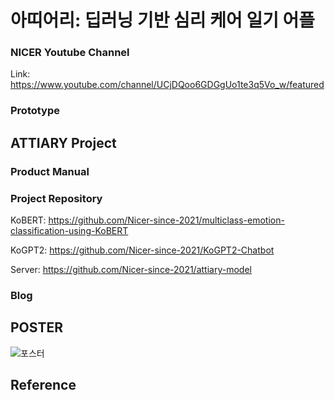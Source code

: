 # 아띠어리: 딥러닝 기반 심리 케어 일기 어플

### NICER Youtube Channel
Link: https://www.youtube.com/channel/UCjDQoo6GDGgUo1te3q5Vo_w/featured

### Prototype

## ATTIARY Project
### Product Manual

### Project Repository
KoBERT: https://github.com/Nicer-since-2021/multiclass-emotion-classification-using-KoBERT

KoGPT2: https://github.com/Nicer-since-2021/KoGPT2-Chatbot

Server: https://github.com/Nicer-since-2021/attiary-model

### Blog

## POSTER
![포스터](https://user-images.githubusercontent.com/68107000/170448923-ad3149a8-a079-4d82-bf55-9a8b917828e7.png)

## Reference
